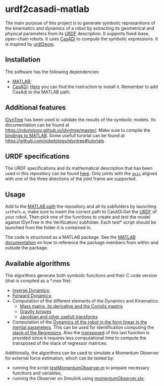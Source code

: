 # urdf2casadi-matlab
The main purpose of this project is to generate symbolic represantions of the kinematics and dynamics of a robot
by extracting its geometrical and physical parameters from its [URDF](http://wiki.ros.org/urdf) description. It supports fixed-base, open-chain robots.
It uses [CasADi](https://web.casadi.org/) to compute the symbolic expressions. It is inspired by 
[urdf2eom](https://github.com/DeepakParamkusam/urdf2eom). 

## Installation
The software has the following dependencies:
* [MATLAB](https://www.mathworks.com/products/matlab.html);
* [CasADi](https://web.casadi.org/): [Here](https://web.casadi.org/get/) you can find the instruction to install it. Remember to add CasAdi to the MATLAB path.


## Additional features
[iDynTree](https://github.com/robotology/idyntree) has been used to validate the results of the symbolic models.
Its documentation can be found at https://robotology.github.io/idyntree/master/.
Make sure to compile the [bindings to MATLAB](https://github.com/robotology/idyntree#bindings).
Some usefull turorial can be found at https://github.com/robotology/idyntree#tutorials .

## URDF specifications
The URDF specifications and its mathematical description that has been used in this repository can be found [here](https://github.com/robotology/blender-robotics-utils/issues/3#issuecomment-906262419). Only joints with the [`axis`](http://wiki.ros.org/urdf/XML/joint) aligned with one of the three directions of the joint frame are supported.

## Usage 
Add to the [MATLAB path](https://mathworks.com/help/matlab/matlab_env/what-is-the-matlab-search-path.html) the repository and all its subfolders by launching `setPath.m`, make sure to insert the correct path to CasADi.Get the [URDF](http://wiki.ros.org/urdf) of your robot. Then pick one of the functions to create and test the model against IDynTree 
in the Verification/ subfolder. Each test* script should be launched from the folder it is contained in.

The code is structured as a MATLAB package. See the [MATLAB documentation](https://it.mathworks.com/help/matlab/matlab_oop/scoping-classes-with-packages.html) on how to reference the package members from within and outside the package.
## Available algorithms
The algorithms generate both symbolic functions and their C code version (that is compiled as a *.mex file):
* [Inverse Dynamics](Dynamics/symbolicInverseDynamics.m);
* [Forward Dynamics](Dynamics/symbolicForwardDynamics.m);
* Computation of the different elements of the Dynamics and Kinematics:
  * [Mass matrix, its derivative and the Coriolis mastrix](Dynamics/createMassAndCoriolisMatrixFunction.m)
  * [Gravity torques ](Dynamics/auxiliarySymbolicDynamicsFunctions/computeGravityTorque.m)
  * [Jacobian and other usefull transforms](Dynamics/auxiliarySymbolicDynamicsFunctions/createSpatialTransformsFunction.m)
* Computation of the [Dynamics of the robot in the form linear in the inertial parameters](Identification/auxiliarySymbolicDynamicsFunctions/computeSymbolicRegressor.m).
   This can be used for identification computing the [stack of the Regressors](Identification/computeSymbolicStackOfRegressors.m). 
   Also the [transposed](Identification/computeSymbolicStackOfRegressorsTransposed.m) of this last function is provided since it requires less computational time to compute the transposed of the stack of regressor matrices. 

 Additionally, the algorithms can be used to simulate a Momentum Observer for external force estimation, which can be tested by:
 * running the script [testMomentumObserver.m](Verfication/testOnMatlab/testMomentumObserver.m) to prepare necessary functions and variables;
 * running the Observer on Simulink using [momentumObserver.slx](Verfication/testOnSimulink);
